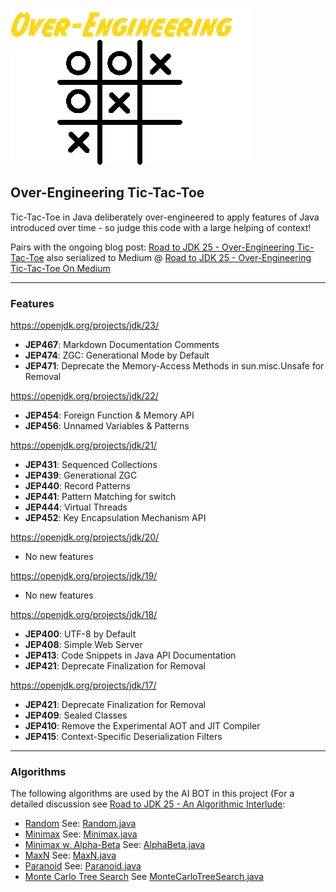 ![Over-Engineering TicTacToe](oe-tictactoe.png)

Over-Engineering Tic-Tac-Toe
---

Tic-Tac-Toe in Java deliberately over-engineered to apply features of Java introduced over time - so judge this code with a large helping of context!

Pairs with the ongoing blog post: [Road to JDK 25 - Over-Engineering Tic-Tac-Toe](https://thelifeof.briancorbin.xyz/Library/03-Resources/Road-to-JDK-25---Over-Engineering-Tic-Tac-Toe!) also serialized to Medium @ [Road to JDK 25 - Over-Engineering Tic-Tac-Toe On Medium](https://briancorbinxyz.medium.com/list/road-to-jdk-25-d0f656f66a8f)

---

### Features

https://openjdk.org/projects/jdk/23/

- **JEP467**:   Markdown Documentation Comments	
- **JEP474**:   ZGC: Generational Mode by Default
- **JEP471**:   Deprecate the Memory-Access Methods in sun.misc.Unsafe for Removal

https://openjdk.org/projects/jdk/22/

- **JEP454**:	Foreign Function & Memory API
- **JEP456**:	Unnamed Variables & Patterns

https://openjdk.org/projects/jdk/21/

- **JEP431**:	Sequenced Collections
- **JEP439**:	Generational ZGC
- **JEP440**:	Record Patterns
- **JEP441**:	Pattern Matching for switch
- **JEP444**:	Virtual Threads
- **JEP452**:	Key Encapsulation Mechanism API

https://openjdk.org/projects/jdk/20/

- No new features

https://openjdk.org/projects/jdk/19/

- No new features

https://openjdk.org/projects/jdk/18/

- **JEP400**:	UTF-8 by Default
- **JEP408**:	Simple Web Server
- **JEP413**:	Code Snippets in Java API Documentation
- **JEP421**:	Deprecate Finalization for Removal

https://openjdk.org/projects/jdk/17/

- **JEP421**:	Deprecate Finalization for Removal
- **JEP409**:	Sealed Classes
- **JEP410**:	Remove the Experimental AOT and JIT Compiler
- **JEP415**:	Context-Specific Deserialization Filters

---

### Algorithms

The following algorithms are used by the AI BOT in this project (For a detailed discussion see [Road to JDK 25 - An Algorithmic Interlude](https://briancorbinxyz.medium.com/over-engineering-tic-tac-toe-an-algorithmic-interlude-8af3aa13173a):

- [Random](https://en.wikipedia.org/wiki/Randomness) See: [Random.java](app/src/main/java/org/example/bot/Random.java)
- [Minimax](https://en.wikipedia.org/wiki/Minimax) See: [Minimax.java](app/src/main/java/org/example/bot/Minimax.java)
- [Minimax w. Alpha-Beta](https://en.wikipedia.org/wiki/Alpha-beta_pruning) See: [AlphaBeta.java](app/src/main/java/org/example/bot/AlphaBeta.java)
- [MaxN](https://en.wikipedia.org/wiki/Maxn_algorithm) See: [MaxN.java](app/src/main/java/org/example/bot/MaxN.java)
- [Paranoid](https://en.wikipedia.org/wiki/Paranoid_AI) See: [Paranoid.java](app/src/main/java/org/example/bot/Paranoid.java)
- [Monte Carlo Tree Search](https://en.wikipedia.org/wiki/Monte_Carlo_method) See [MonteCarloTreeSearch.java](app/src/main/java/org/example/bot/MonteCarloTreeSearch.java)